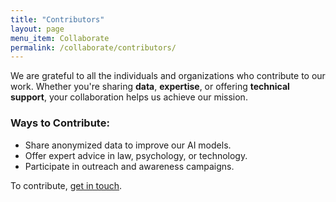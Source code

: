 ```yaml
---
title: "Contributors"
layout: page
menu_item: Collaborate
permalink: /collaborate/contributors/
---
```


We are grateful to all the individuals and organizations who contribute to our work. Whether you're sharing **data**, **expertise**, or offering **technical support**, your collaboration helps us achieve our mission.

### Ways to Contribute:
- Share anonymized data to improve our AI models.
- Offer expert advice in law, psychology, or technology.
- Participate in outreach and awareness campaigns.

To contribute, [get in touch](/contact).